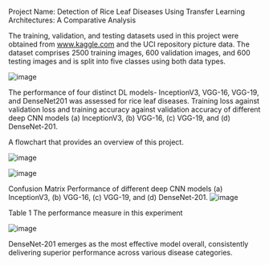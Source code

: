 Project Name: Detection of Rice Leaf Diseases Using Transfer Learning Architectures: A Comparative Analysis

The training, validation, and testing datasets used in this project were obtained from www.kaggle.com and the UCI repository picture data. The dataset comprises 2500 training images, 600 validation images, and 600 testing images and is split into five classes using both data types.

![image](https://github.com/user-attachments/assets/97ccdb93-02aa-4d86-9816-0c9b3cec016a)

The performance of four distinct DL models- InceptionV3, VGG-16, VGG-19, and DenseNet201 was assessed for rice leaf diseases. Training loss against validation loss and training accuracy against validation accuracy of different deep CNN models (a) InceptionV3, (b) VGG-16, (c) VGG-19, and (d) DenseNet-201.

A flowchart that provides an overview of this project.

![image](https://github.com/user-attachments/assets/db31ee03-2b54-4fbb-81e9-4de4f047e61c)


![image](https://github.com/user-attachments/assets/34545c2d-b715-4bfe-97a8-4f927c8a6963)

Confusion Matrix Performance of different deep CNN models (a) InceptionV3, (b) VGG-16, (c) VGG-19, and (d) DenseNet-201.
![image](https://github.com/user-attachments/assets/22635f29-3958-4838-b7a4-0048226275d1)

Table 1 The performance measure in this experiment

![image](https://github.com/user-attachments/assets/1f0b0a3c-2f87-47f5-93c7-52cb9b24e11b)

DenseNet-201 emerges as the most effective model overall, consistently delivering superior performance across various disease categories. 

